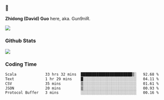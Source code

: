 ### 👋 

**Zhidong (David) Guo** here, aka. Gun9niR.

![](https://komarev.com/ghpvc/?username=Gun9niR&label=Total+Views)

### Github Stats

<img src="https://github-readme-stats.vercel.app/api?username=Gun9niR&count_private=true&show_icons=true&theme=vue-dark&hide_title=true">

### Coding Time

<!--START_SECTION:waka-->

```txt
Scala             33 hrs 32 mins  ███████████████████████▒░   92.68 %
Text              1 hr 29 mins    █░░░░░░░░░░░░░░░░░░░░░░░░   04.11 %
CSV               35 mins         ▒░░░░░░░░░░░░░░░░░░░░░░░░   01.61 %
JSON              20 mins         ▒░░░░░░░░░░░░░░░░░░░░░░░░   00.93 %
Protocol Buffer   3 mins          ░░░░░░░░░░░░░░░░░░░░░░░░░   00.16 %
```

<!--END_SECTION:waka-->
